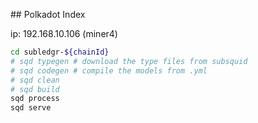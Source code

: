 

## Polkadot Index

ip: 192.168.10.106 (miner4)

```bash
cd subledgr-${chainId}
# sqd typegen # download the type files from subsquid
# sqd codegen # compile the models from .yml
# sqd clean
# sqd build
sqd process
sqd serve
```

